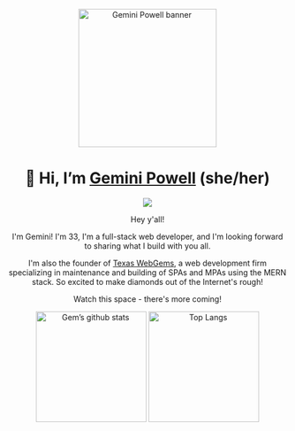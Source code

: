 <p align="center">
  <img src="https://github.com/GeminiPowell/GeminiPowell/blob/main/GP%20Banner.gif" alt="Gemini Powell banner" height="250px">
  <h1 align="center">👋 Hi, I’m <a href="https://gemafawell.dev">Gemini Powell</a> (she/her)</h1>
</p>

<p align="center">
  <a href="https://skillicons.dev">
    <img src="https://skillicons.dev/icons?i=html,css,js,bootstrap,tailwind,git,github,react,nextjs,nodejs,express,mongodb,firebase" />
  </a>
</p>  

<p align="center">
  Hey y'all!
</p>

<p align="center">
  I'm Gemini! I'm 33, I'm a full-stack web developer, and I'm looking forward to sharing what I build with you all.
</p>

<p align="center">
  I'm also the founder of <a href="https://texaswebgems.com">Texas WebGems</a>, a web development firm specializing in maintenance and building of SPAs and MPAs using the MERN stack. So excited to make diamonds out of the Internet's rough!
</p>

<p align="center">
  Watch this space - there's more coming!
</p>

<p align="center">
  <img alt="Gem’s github stats" src="https://github-readme-stats.vercel.app/api?username=GemAfaWell" height="200px">
  <img alt="Top Langs" src="https://github-readme-stats.vercel.app/api/top-langs/?username=GemAfaWell" height="200px">
</p>
<!---
GemAfaWell/GemAfaWell is a ✨ special ✨ repository because its `README.md` (this file) appears on your GitHub profile.
You can click the Preview link to take a look at your changes.
--->
  

      
